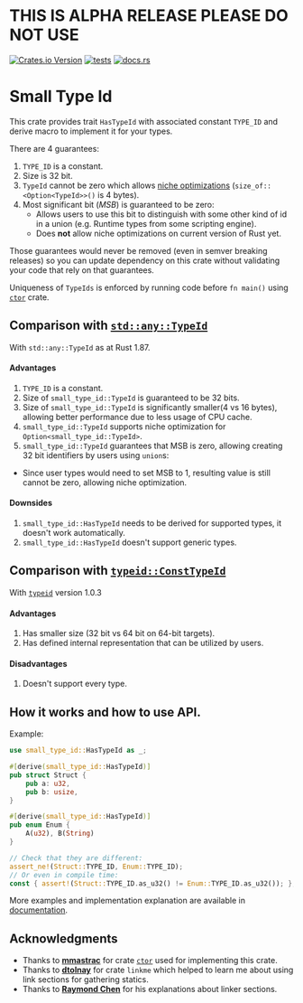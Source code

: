 # THIS IS ALPHA RELEASE PLEASE DO NOT USE

[![Crates.io Version](https://img.shields.io/crates/v/small_type_id)](https://crates.io/crates/small_type_id)
[![tests](https://github.com/AngelicosPhosphoros/small_type_id/actions/workflows/ci.yml/badge.svg?branch=master)](https://github.com/AngelicosPhosphoros/small_type_id/actions)
[![docs.rs](https://img.shields.io/docsrs/small_type_id)](https://docs.rs/small_type_id/latest/small_type_id/)

# Small Type Id

This crate provides trait `HasTypeId` with associated constant `TYPE_ID` and derive macro to implement it for your types.

There are 4 guarantees:

1. `TYPE_ID` is a constant.
2. Size is 32 bit.
3. `TypeId` cannot be zero which allows [niche optimizations][1] (`size_of::<Option<TypeId>>()` is 4 bytes).
4. Most significant bit (_MSB_) is guaranteed to be zero:
   * Allows users to use this bit to distinguish with some other kind of id in a union (e.g. Runtime types from some scripting engine).
   * Does **not** allow niche optimizations on current version of Rust yet.

Those guarantees would never be removed (even in semver breaking releases) so you can update dependency on this crate without validating your code that rely on that guarantees.

Uniqueness of `TypeIds` is enforced by running code before `fn main()` using [`ctor`][5] crate.

## Comparison with [`std::any::TypeId`][4]

With `std::any::TypeId` as at Rust 1.87.

#### Advantages

1. `TYPE_ID` is a constant.
2. Size of `small_type_id::TypeId` is guaranteed to be 32 bits.
3. Size of `small_type_id::TypeId` is significantly smaller(4 vs 16 bytes), allowing better performance due to less usage of CPU cache.
4. `small_type_id::TypeId` supports niche optimization for `Option<small_type_id::TypeId>`.
5. `small_type_id::TypeId` guarantees that MSB is zero, allowing creating 32 bit identifiers by users using `union`s:
  * Since user types would need to set MSB to 1, resulting value is still cannot be zero, allowing niche optimization.

#### Downsides

1. `small_type_id::HasTypeId` needs to be derived for supported types, it doesn't work automatically.
2. `small_type_id::HasTypeId` doesn't support generic types.

## Comparison with [`typeid::ConstTypeId`][2]

With [`typeid`][3] version 1.0.3

#### Advantages

1. Has smaller size (32 bit vs 64 bit on 64-bit targets).
2. Has defined internal representation that can be utilized by users.

#### Disadvantages

1. Doesn't support every type.

## How it works and how to use API.

Example:

```rust
use small_type_id::HasTypeId as _;

#[derive(small_type_id::HasTypeId)]
pub struct Struct {
    pub a: u32,
    pub b: usize,
}

#[derive(small_type_id::HasTypeId)]
pub enum Enum {
    A(u32), B(String)
}

// Check that they are different:
assert_ne!(Struct::TYPE_ID, Enum::TYPE_ID);
// Or even in compile time:
const { assert!(Struct::TYPE_ID.as_u32() != Enum::TYPE_ID.as_u32()); };
```

More examples and implementation explanation are available in [documentation][6].

## Acknowledgments

* Thanks to [**mmastrac**][7] for crate [`ctor`][5] used for implementing this crate.
* Thanks to [**dtolnay**][8] for crate `linkme` which helped to learn me about using
link sections for gathering statics.
* Thanks to [**Raymond Chen**][9] for his explanations about linker sections.

[1]: https://doc.rust-lang.org/std/option/index.html#representation
[2]: https://docs.rs/typeid/1.0.3/typeid/struct.ConstTypeId.html
[3]: https://crates.io/crates/typeid
[4]: https://doc.rust-lang.org/std/any/struct.TypeId.html
[5]: https://crates.io/crates/ctor
[6]: https://docs.rs/small_type_id/latest/small_type_id/
[7]: https://crates.io/users/mmastrac
[8]: https://crates.io/users/dtolnay
[9]: https://devblogs.microsoft.com/oldnewthing/author/oldnewthing
